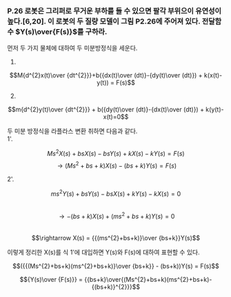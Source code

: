 ### P.26 로봇은 그리퍼로 무거운 부하를 들 수 있으면 팔각 부위으이 유연성이 높다.[6,20]. 이 로봇의 두 질량 모델이 그림 P2.26에 주어져 있다. 전달함수 $Y(s)\over{F(s)}$를 구하라.  

먼저 두 가지 물체에 대하여 두 미분방정식을 세운다.  

1.
$$M{d^{2}x(t)\over {dt^{2}}}+b({dx(t)\over (dt)}-{dy(t)\over (dt)}) + k(x(t)-y(t)) = F(s)$$

2.

$$m{d^{2}y(t)\over {dt^{2}}} + b({dy(t)\over (dt)}-{dx(t)\over (dt)}) + k(y(t)-x(t)=0$$

두 미분 방정식을 라플라스 변환 취하면 다음과 같다.  
1'. 

$$Ms^{2}X(s)+bsX(s)-bsY(s)+kX(s)-kY(s)=F(s)$$
$$\rightarrow (Ms^{2}+bs+k)X(s)-(bs+k)Y(s)=F(s)$$

2'.

$$ms^{2}Y(s)+bsY(s)-bsX(s)+kY(s)-kX(s)=0$$  
$$\rightarrow -(bs+k)X(s)+(ms^{2}+bs+k)Y(s)=0$$  
$$\rightarrow X(s) = {{(ms^{2}+bs+k)}\over {bs+k}}Y(s)$$  

이렇게 정리한 X(s)를 식 1'에 대입하면 Y(s)와 F(s)에 대하여 표현할 수 있다.

$$({{(Ms^{2}+bs+k)(ms^{2}+bs+k)}\over {bs+k}} - (bs+k))Y(s) = F(s)$$  

$${Y(s)\over {F(s)}} = {{bs+k}\over{(Ms^{2}+bs+k)(ms^{2}+bs+k)-{(bs+k)}^{2}}}$$
